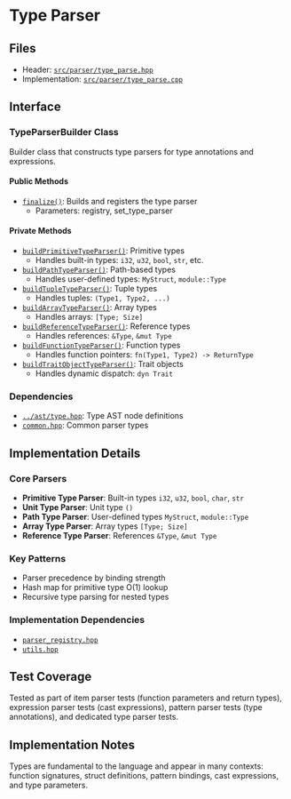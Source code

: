 # Type Parser

## Files
- Header: [`src/parser/type_parse.hpp`](../../src/parser/type_parse.hpp)
- Implementation: [`src/parser/type_parse.cpp`](../../src/parser/type_parse.cpp)

## Interface

### TypeParserBuilder Class

Builder class that constructs type parsers for type annotations and expressions.

#### Public Methods

- [`finalize()`](../../src/parser/type_parse.hpp:15): Builds and registers the type parser
  - Parameters: registry, set_type_parser

#### Private Methods

- [`buildPrimitiveTypeParser()`](../../src/parser/type_parse.hpp:18): Primitive types
  - Handles built-in types: `i32`, `u32`, `bool`, `str`, etc.
- [`buildPathTypeParser()`](../../src/parser/type_parse.hpp:19): Path-based types
  - Handles user-defined types: `MyStruct`, `module::Type`
- [`buildTupleTypeParser()`](../../src/parser/type_parse.hpp:20): Tuple types
  - Handles tuples: `(Type1, Type2, ...)`
- [`buildArrayTypeParser()`](../../src/parser/type_parse.hpp:21): Array types
  - Handles arrays: `[Type; Size]`
- [`buildReferenceTypeParser()`](../../src/parser/type_parse.hpp:22): Reference types
  - Handles references: `&Type`, `&mut Type`
- [`buildFunctionTypeParser()`](../../src/parser/type_parse.hpp:23): Function types
  - Handles function pointers: `fn(Type1, Type2) -> ReturnType`
- [`buildTraitObjectTypeParser()`](../../src/parser/type_parse.hpp:24): Trait objects
  - Handles dynamic dispatch: `dyn Trait`

### Dependencies

- [`../ast/type.hpp`](../../src/ast/type.hpp): Type AST node definitions
- [`common.hpp`](../../src/parser/common.hpp): Common parser types

## Implementation Details

### Core Parsers

- **Primitive Type Parser**: Built-in types `i32`, `u32`, `bool`, `char`, `str`
- **Unit Type Parser**: Unit type `()`
- **Path Type Parser**: User-defined types `MyStruct`, `module::Type`
- **Array Type Parser**: Array types `[Type; Size]`
- **Reference Type Parser**: References `&Type`, `&mut Type`

### Key Patterns

- Parser precedence by binding strength
- Hash map for primitive type O(1) lookup
- Recursive type parsing for nested types

### Implementation Dependencies

- [`parser_registry.hpp`](../../src/parser/parser_registry.hpp)
- [`utils.hpp`](../../src/parser/utils.hpp)

## Test Coverage

Tested as part of item parser tests (function parameters and return types), expression parser tests (cast expressions), pattern parser tests (type annotations), and dedicated type parser tests.

## Implementation Notes

Types are fundamental to the language and appear in many contexts: function signatures, struct definitions, pattern bindings, cast expressions, and type parameters.
